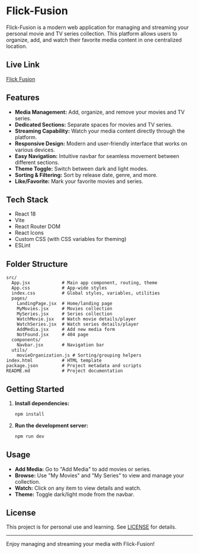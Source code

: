 # Flick-Fusion

Flick-Fusion is a modern web application for managing and streaming your personal movie and TV series collection. This platform allows users to organize, add, and watch their favorite media content in one centralized location.

## Live Link
<a href="https://flick-fusion-x.vercel.app/" target="_blank">Flick Fusion</a>

## Features

- **Media Management:** Add, organize, and remove your movies and TV series.
- **Dedicated Sections:** Separate spaces for movies and TV series.
- **Streaming Capability:** Watch your media content directly through the platform.
- **Responsive Design:** Modern and user-friendly interface that works on various devices.
- **Easy Navigation:** Intuitive navbar for seamless movement between different sections.
- **Theme Toggle:** Switch between dark and light modes.
- **Sorting & Filtering:** Sort by release date, genre, and more.
- **Like/Favorite:** Mark your favorite movies and series.

## Tech Stack

- React 18
- Vite
- React Router DOM
- React Icons
- Custom CSS (with CSS variables for theming)
- ESLint

## Folder Structure

```
src/
  App.jsx            # Main app component, routing, theme
  App.css            # App-wide styles
  index.css          # Global styles, variables, utilities
  pages/
    LandingPage.jsx  # Home/landing page
    MyMovies.jsx     # Movies collection
    MySeries.jsx     # Series collection
    WatchMovie.jsx   # Watch movie details/player
    WatchSeries.jsx  # Watch series details/player
    AddMedia.jsx     # Add new media form
    NotFound.jsx     # 404 page
  components/
    Navbar.jsx       # Navigation bar
  utils/
    movieOrganization.js # Sorting/grouping helpers
index.html           # HTML template
package.json         # Project metadata and scripts
README.md            # Project documentation
```

## Getting Started

1. **Install dependencies:**
   ```sh
   npm install
   ```

2. **Run the development server:**
   ```sh
   npm run dev
   ```

## Usage

- **Add Media:** Go to "Add Media" to add movies or series.
- **Browse:** Use "My Movies" and "My Series" to view and manage your collection.
- **Watch:** Click on any item to view details and watch.
- **Theme:** Toggle dark/light mode from the navbar.

## License

This project is for personal use and learning. See [LICENSE](LICENSE) for details.

---

Enjoy managing and streaming your media with Flick-Fusion!